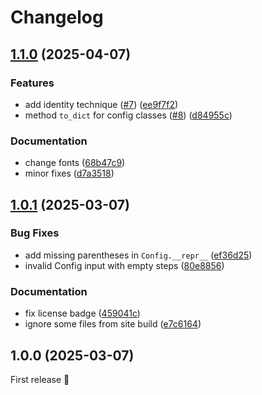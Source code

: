 <!--
SPDX-FileCopyrightText: 2025 Aindo SpA

SPDX-License-Identifier: MIT
-->

# Changelog

## [1.1.0](https://github.com/aindo-com/aindo-anonymize/compare/v1.0.1...v1.1.0) (2025-04-07)


### Features

* add identity technique ([#7](https://github.com/aindo-com/aindo-anonymize/issues/7)) ([ee9f7f2](https://github.com/aindo-com/aindo-anonymize/commit/ee9f7f2dc1a74436cf92f85dcd6b6ff5cad7925e))
* method `to_dict` for config classes ([#8](https://github.com/aindo-com/aindo-anonymize/issues/8)) ([d84955c](https://github.com/aindo-com/aindo-anonymize/commit/d84955c0e69022d7000ee9317679d44ec1170b56))


### Documentation

* change fonts ([68b47c9](https://github.com/aindo-com/aindo-anonymize/commit/68b47c9eb48ad48f773136a1b868ddd20d782f57))
* minor fixes ([d7a3518](https://github.com/aindo-com/aindo-anonymize/commit/d7a3518760b9913f8f8dac29bd61d6f7d5e390ab))

## [1.0.1](https://github.com/aindo-com/aindo-anonymize/compare/v1.0.0...v1.0.1) (2025-03-07)


### Bug Fixes

* add missing parentheses in `Config.__repr__` ([ef36d25](https://github.com/aindo-com/aindo-anonymize/commit/ef36d25ed534f80e66e0ea4e2fb4b0b219ec35aa))
* invalid Config input with empty steps ([80e8856](https://github.com/aindo-com/aindo-anonymize/commit/80e8856546c0aced4b90a650bc3ee7afda35cb8f))


### Documentation

* fix license badge ([459041c](https://github.com/aindo-com/aindo-anonymize/commit/459041ca026ce435b39fddee1deccdcd89e5e08c))
* ignore some files from site build ([e7c6164](https://github.com/aindo-com/aindo-anonymize/commit/e7c616490a974aa15ed30101089e7deae8c1ad50))

## 1.0.0 (2025-03-07)

First release 🎉
